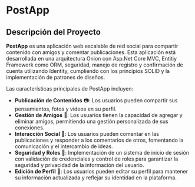 # PostApp
## Descripción del Proyecto

**PostApp** es una aplicación web escalable de red social para compartir contenido con amigos y comentar publicaciones. Esta aplicación está desarrollada en una arquitectura Onion con Asp.Net Core MVC, Entitiy Framework como ORM, seguridad, manejo de registro y confirmación de cuenta utilizando Identity, cumpliendo con los principios SOLID y la implementación de patrones de diseños.

Las características principales de PostApp incluyen:

- **Publicación de Contenidos** 📷: Los usuarios pueden compartir sus pensamientos, fotos y videos en su perfil.
- **Gestión de Amigos** 👥: Los usuarios tienen la capacidad de agregar y eliminar amigos, permitiendo una gestión personalizada de sus conexiones.
- **Interacción Social** 💬: Los usuarios pueden comentar en las publicaciones y responder a los comentarios de otros, fomentando la comunicación y el intercambio de ideas.
- **Seguridad y Roles** 🔐: Implementación de un sistema de inicio de sesión con validación de credenciales y control de roles para garantizar la seguridad y privacidad de la información del usuario.
- **Edición de Perfil** 👤: Los usuarios pueden editar su perfil para mantener su información actualizada y reflejar su identidad en la plataforma.
